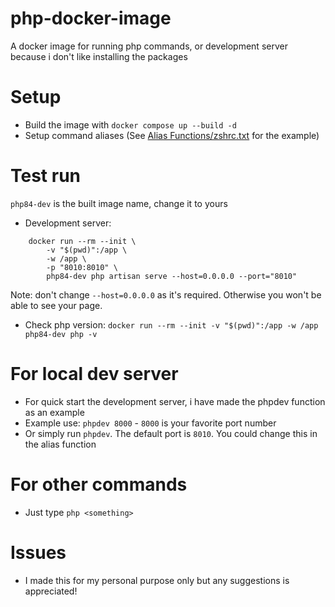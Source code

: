 # php-docker-image
A docker image for running php commands, or development server because i don't like installing the packages

# Setup
- Build the image with ```docker compose up --build -d```
- Setup command aliases (See [Alias Functions/zshrc.txt](https://github.com/mlemingcapoo/php-docker-image/blob/main/Alias%20Functions/zshrc.txt) for the example)

# Test run 
```php84-dev``` is the built image name, change it to yours
- Development server: 
```
    docker run --rm --init \
        -v "$(pwd)":/app \
        -w /app \
        -p "8010:8010" \
        php84-dev php artisan serve --host=0.0.0.0 --port="8010"
```
Note: don't change ```--host=0.0.0.0``` as it's required. Otherwise you won't be able to see your page.

- Check php version: ```docker run --rm --init -v "$(pwd)":/app -w /app php84-dev php -v```

# For local dev server
- For quick start the development server, i have made the phpdev function as an example
- Example use: ```phpdev 8000``` - ```8000``` is your favorite port number
- Or simply run ```phpdev```. The default port is ```8010```. You could change this in the alias function

# For other commands
- Just type ```php <something>```

# Issues
- I made this for my personal purpose only but any suggestions is appreciated!
